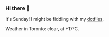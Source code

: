### Hi there :wave:

It's Sunday! I might be fiddling with my [dotfiles](https://github.com/bewuethr/dotfiles).

Weather in Toronto: clear, at +17°C.
